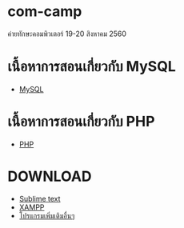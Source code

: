 # com-camp
ค่ายทักษะคอมพิวเตอร์ 19-20 สิงหาคม 2560



# เนื้อหาการสอนเกี่ยวกับ MySQL
* [MySQL](https://jakkapat.gitbooks.io/mysql)


# เนื้อหาการสอนเกี่ยวกับ PHP
* [PHP](https://jakkapat.gitbooks.io/php)


# DOWNLOAD
* [Sublime text](https://github.com/Jakkapat/com-camp/blob/master/Sublime%20Text%20Build%203126%20Setup.exe)
* [XAMPP]()
* [โปรแกรมเพิ่มเติมอื่นๆ](http://www.chanthaburi.buu.ac.th/~worawit/download.php)
